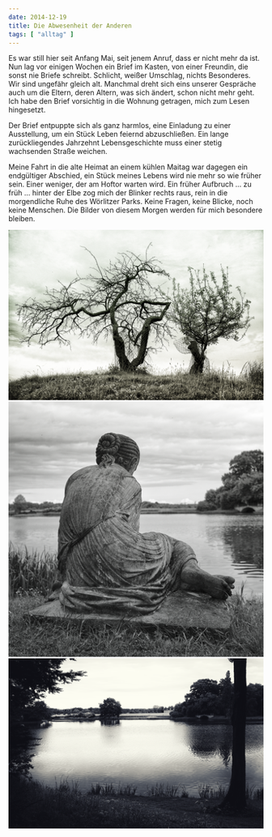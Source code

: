 ```yaml
---
date: 2014-12-19
title: Die Abwesenheit der Anderen
tags: [ "alltag" ]
---
```


Es war still hier seit Anfang Mai, seit jenem Anruf, dass er nicht mehr 
da ist. Nun lag vor einigen Wochen ein Brief im Kasten, von einer 
Freundin, die sonst nie Briefe schreibt. Schlicht, weißer Umschlag, 
nichts Besonderes. Wir sind ungefähr gleich alt. Manchmal dreht sich 
eins unserer Gespräche auch um die Eltern, deren Altern, was sich ändert, 
schon nicht mehr geht. Ich habe den Brief vorsichtig in die Wohnung 
getragen, mich zum Lesen hingesetzt.

Der Brief entpuppte sich als ganz harmlos, eine Einladung zu einer 
Ausstellung, um ein Stück Leben feiernd abzuschließen. Ein lange 
zurückliegendes Jahrzehnt Lebensgeschichte muss einer stetig wachsenden 
Straße weichen.

Meine Fahrt in die alte Heimat an einem kühlen Maitag war dagegen ein 
endgültiger Abschied, ein Stück meines Lebens wird nie mehr so wie früher 
sein. Einer weniger, der am Hoftor warten wird. Ein früher Aufbruch ... 
zu früh ... hinter der Elbe zog mich der Blinker rechts raus, rein in 
die morgendliche Ruhe des Wörlitzer Parks. Keine Fragen, keine Blicke, 
noch keine Menschen. Die Bilder von diesem Morgen werden für mich 
besondere bleiben.

![](images/20140507-0910-025-01.png "Zwei")
![](images/20140507-0930-049-01.png "Alleine")
![](images/20140507-0939-056-01.png "See ... sonst nichts")
